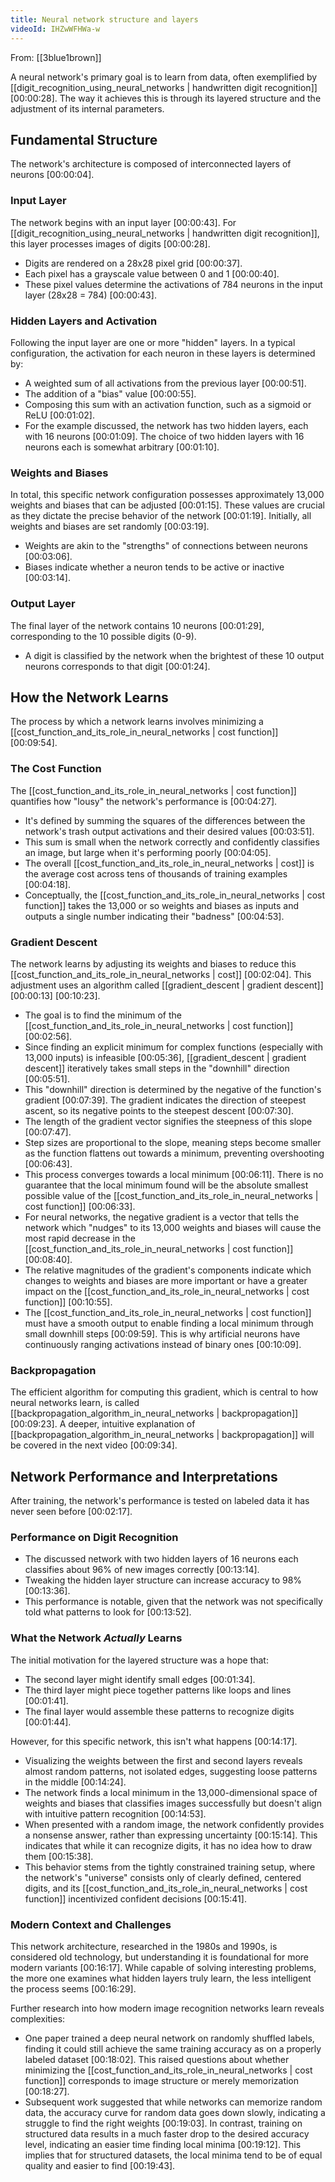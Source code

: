 ```yaml
---
title: Neural network structure and layers
videoId: IHZwWFHWa-w
---
```


From: [[3blue1brown]] <br/> 

A neural network's primary goal is to learn from data, often exemplified by [[digit_recognition_using_neural_networks | handwritten digit recognition]] <a class="yt-timestamp" data-t="00:00:28">[00:00:28]</a>. The way it achieves this is through its layered structure and the adjustment of its internal parameters.

## Fundamental Structure

The network's architecture is composed of interconnected layers of neurons <a class="yt-timestamp" data-t="00:00:04">[00:00:04]</a>.

### Input Layer
The network begins with an input layer <a class="yt-timestamp" data-t="00:00:43">[00:00:43]</a>. For [[digit_recognition_using_neural_networks | handwritten digit recognition]], this layer processes images of digits <a class="yt-timestamp" data-t="00:00:28">[00:00:28]</a>.
*   Digits are rendered on a 28x28 pixel grid <a class="yt-timestamp" data-t="00:00:37">[00:00:37]</a>.
*   Each pixel has a grayscale value between 0 and 1 <a class="yt-timestamp" data-t="00:00:40">[00:00:40]</a>.
*   These pixel values determine the activations of 784 neurons in the input layer (28x28 = 784) <a class="yt-timestamp" data-t="00:00:43">[00:00:43]</a>.

### Hidden Layers and Activation
Following the input layer are one or more "hidden" layers. In a typical configuration, the activation for each neuron in these layers is determined by:
*   A weighted sum of all activations from the previous layer <a class="yt-timestamp" data-t="00:00:51">[00:00:51]</a>.
*   The addition of a "bias" value <a class="yt-timestamp" data-t="00:00:55">[00:00:55]</a>.
*   Composing this sum with an activation function, such as a sigmoid or ReLU <a class="yt-timestamp" data-t="00:01:02">[00:01:02]</a>.
*   For the example discussed, the network has two hidden layers, each with 16 neurons <a class="yt-timestamp" data-t="00:01:09">[00:01:09]</a>. The choice of two hidden layers with 16 neurons each is somewhat arbitrary <a class="yt-timestamp" data-t="00:01:10">[00:01:10]</a>.

### Weights and Biases
In total, this specific network configuration possesses approximately 13,000 weights and biases that can be adjusted <a class="yt-timestamp" data-t="00:01:15">[00:01:15]</a>. These values are crucial as they dictate the precise behavior of the network <a class="yt-timestamp" data-t="00:01:19">[00:01:19]</a>. Initially, all weights and biases are set randomly <a class="yt-timestamp" data-t="00:03:19">[00:03:19]</a>.
*   Weights are akin to the "strengths" of connections between neurons <a class="yt-timestamp" data-t="00:03:06">[00:03:06]</a>.
*   Biases indicate whether a neuron tends to be active or inactive <a class="yt-timestamp" data-t="00:03:14">[00:03:14]</a>.

### Output Layer
The final layer of the network contains 10 neurons <a class="yt-timestamp" data-t="00:01:29">[00:01:29]</a>, corresponding to the 10 possible digits (0-9).
*   A digit is classified by the network when the brightest of these 10 output neurons corresponds to that digit <a class="yt-timestamp" data-t="00:01:24">[00:01:24]</a>.

## How the Network Learns

The process by which a network learns involves minimizing a [[cost_function_and_its_role_in_neural_networks | cost function]] <a class="yt-timestamp" data-t="00:09:54">[00:09:54]</a>.

### The Cost Function
The [[cost_function_and_its_role_in_neural_networks | cost function]] quantifies how "lousy" the network's performance is <a class="yt-timestamp" data-t="00:04:27">[00:04:27]</a>.
*   It's defined by summing the squares of the differences between the network's trash output activations and their desired values <a class="yt-timestamp" data-t="00:03:51">[00:03:51]</a>.
*   This sum is small when the network correctly and confidently classifies an image, but large when it's performing poorly <a class="yt-timestamp" data-t="00:04:05">[00:04:05]</a>.
*   The overall [[cost_function_and_its_role_in_neural_networks | cost]] is the average cost across tens of thousands of training examples <a class="yt-timestamp" data-t="00:04:18">[00:04:18]</a>.
*   Conceptually, the [[cost_function_and_its_role_in_neural_networks | cost function]] takes the 13,000 or so weights and biases as inputs and outputs a single number indicating their "badness" <a class="yt-timestamp" data-t="00:04:53">[00:04:53]</a>.

### Gradient Descent
The network learns by adjusting its weights and biases to reduce this [[cost_function_and_its_role_in_neural_networks | cost]] <a class="yt-timestamp" data-t="00:02:04">[00:02:04]</a>. This adjustment uses an algorithm called [[gradient_descent | gradient descent]] <a class="yt-timestamp" data-t="00:00:13">[00:00:13]</a> <a class="yt-timestamp" data-t="00:10:23">[00:10:23]</a>.
*   The goal is to find the minimum of the [[cost_function_and_its_role_in_neural_networks | cost function]] <a class="yt-timestamp" data-t="00:02:56">[00:02:56]</a>.
*   Since finding an explicit minimum for complex functions (especially with 13,000 inputs) is infeasible <a class="yt-timestamp" data-t="00:05:36">[00:05:36]</a>, [[gradient_descent | gradient descent]] iteratively takes small steps in the "downhill" direction <a class="yt-timestamp" data-t="00:05:51">[00:05:51]</a>.
*   This "downhill" direction is determined by the negative of the function's gradient <a class="yt-timestamp" data-t="00:07:39">[00:07:39]</a>. The gradient indicates the direction of steepest ascent, so its negative points to the steepest descent <a class="yt-timestamp" data-t="00:07:30">[00:07:30]</a>.
*   The length of the gradient vector signifies the steepness of this slope <a class="yt-timestamp" data-t="00:07:47">[00:07:47]</a>.
*   Step sizes are proportional to the slope, meaning steps become smaller as the function flattens out towards a minimum, preventing overshooting <a class="yt-timestamp" data-t="00:06:43">[00:06:43]</a>.
*   This process converges towards a local minimum <a class="yt-timestamp" data-t="00:06:11">[00:06:11]</a>. There is no guarantee that the local minimum found will be the absolute smallest possible value of the [[cost_function_and_its_role_in_neural_networks | cost function]] <a class="yt-timestamp" data-t="00:06:33">[00:06:33]</a>.
*   For neural networks, the negative gradient is a vector that tells the network which "nudges" to its 13,000 weights and biases will cause the most rapid decrease in the [[cost_function_and_its_role_in_neural_networks | cost function]] <a class="yt-timestamp" data-t="00:08:40">[00:08:40]</a>.
*   The relative magnitudes of the gradient's components indicate which changes to weights and biases are more important or have a greater impact on the [[cost_function_and_its_role_in_neural_networks | cost function]] <a class="yt-timestamp" data-t="00:10:55">[00:10:55]</a>.
*   The [[cost_function_and_its_role_in_neural_networks | cost function]] must have a smooth output to enable finding a local minimum through small downhill steps <a class="yt-timestamp" data-t="00:09:59">[00:09:59]</a>. This is why artificial neurons have continuously ranging activations instead of binary ones <a class="yt-timestamp" data-t="00:10:09">[00:10:09]</a>.

### Backpropagation
The efficient algorithm for computing this gradient, which is central to how neural networks learn, is called [[backpropagation_algorithm_in_neural_networks | backpropagation]] <a class="yt-timestamp" data-t="00:09:23">[00:09:23]</a>. A deeper, intuitive explanation of [[backpropagation_algorithm_in_neural_networks | backpropagation]] will be covered in the next video <a class="yt-timestamp" data-t="00:09:34">[00:09:34]</a>.

## Network Performance and Interpretations

After training, the network's performance is tested on labeled data it has never seen before <a class="yt-timestamp" data-t="00:02:17">[00:02:17]</a>.

### Performance on Digit Recognition
*   The discussed network with two hidden layers of 16 neurons each classifies about 96% of new images correctly <a class="yt-timestamp" data-t="00:13:14">[00:13:14]</a>.
*   Tweaking the hidden layer structure can increase accuracy to 98% <a class="yt-timestamp" data-t="00:13:36">[00:13:36]</a>.
*   This performance is notable, given that the network was not specifically told what patterns to look for <a class="yt-timestamp" data-t="00:13:52">[00:13:52]</a>.

### What the Network *Actually* Learns
The initial motivation for the layered structure was a hope that:
*   The second layer might identify small edges <a class="yt-timestamp" data-t="00:01:34">[00:01:34]</a>.
*   The third layer might piece together patterns like loops and lines <a class="yt-timestamp" data-t="00:01:41">[00:01:41]</a>.
*   The final layer would assemble these patterns to recognize digits <a class="yt-timestamp" data-t="00:01:44">[00:01:44]</a>.

However, for this specific network, this isn't what happens <a class="yt-timestamp" data-t="00:14:17">[00:14:17]</a>.
*   Visualizing the weights between the first and second layers reveals almost random patterns, not isolated edges, suggesting loose patterns in the middle <a class="yt-timestamp" data-t="00:14:24">[00:14:24]</a>.
*   The network finds a local minimum in the 13,000-dimensional space of weights and biases that classifies images successfully but doesn't align with intuitive pattern recognition <a class="yt-timestamp" data-t="00:14:53">[00:14:53]</a>.
*   When presented with a random image, the network confidently provides a nonsense answer, rather than expressing uncertainty <a class="yt-timestamp" data-t="00:15:14">[00:15:14]</a>. This indicates that while it can recognize digits, it has no idea how to draw them <a class="yt-timestamp" data-t="00:15:38">[00:15:38]</a>.
*   This behavior stems from the tightly constrained training setup, where the network's "universe" consists only of clearly defined, centered digits, and its [[cost_function_and_its_role_in_neural_networks | cost function]] incentivized confident decisions <a class="yt-timestamp" data-t="00:15:41">[00:15:41]</a>.

### Modern Context and Challenges
This network architecture, researched in the 1980s and 1990s, is considered old technology, but understanding it is foundational for more modern variants <a class="yt-timestamp" data-t="00:16:17">[00:16:17]</a>. While capable of solving interesting problems, the more one examines what hidden layers truly learn, the less intelligent the process seems <a class="yt-timestamp" data-t="00:16:29">[00:16:29]</a>.

Further research into how modern image recognition networks learn reveals complexities:
*   One paper trained a deep neural network on randomly shuffled labels, finding it could still achieve the same training accuracy as on a properly labeled dataset <a class="yt-timestamp" data-t="00:18:02">[00:18:02]</a>. This raised questions about whether minimizing the [[cost_function_and_its_role_in_neural_networks | cost function]] corresponds to image structure or merely memorization <a class="yt-timestamp" data-t="00:18:27">[00:18:27]</a>.
*   Subsequent work suggested that while networks can memorize random data, the accuracy curve for random data goes down slowly, indicating a struggle to find the right weights <a class="yt-timestamp" data-t="00:19:03">[00:19:03]</a>. In contrast, training on structured data results in a much faster drop to the desired accuracy level, indicating an easier time finding local minima <a class="yt-timestamp" data-t="00:19:12">[00:19:12]</a>. This implies that for structured datasets, the local minima tend to be of equal quality and easier to find <a class="yt-timestamp" data-t="00:19:43">[00:19:43]</a>.